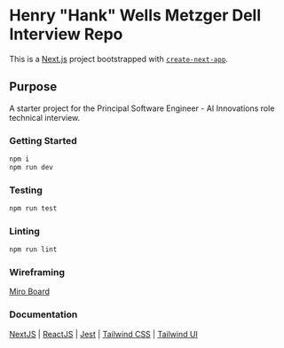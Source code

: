# Henry "Hank" Wells Metzger Dell Interview Repo

This is a [Next.js](https://nextjs.org/) project bootstrapped with [`create-next-app`](https://github.com/vercel/next.js/tree/canary/packages/create-next-app).

## Purpose
A starter project for the Principal Software Engineer - AI Innovations role technical interview.

### Getting Started

```bash
npm i
npm run dev
```

### Testing
```bash
npm run test
```

### Linting
```bash
npm run lint
```


### Wireframing 
[Miro Board](https://miro.com/app/board/uXjVKfsGPgo=/?share_link_id=899890525743)

### Documentation
[NextJS](https://nextjs.org/docs) | [ReactJS](https://react.dev/reference/react) | [Jest](https://jestjs.io/docs/getting-started) | 
[Tailwind CSS](https://tailwindcss.com/docs/installation) | [Tailwind UI](https://tailwindui.com/documentation)
